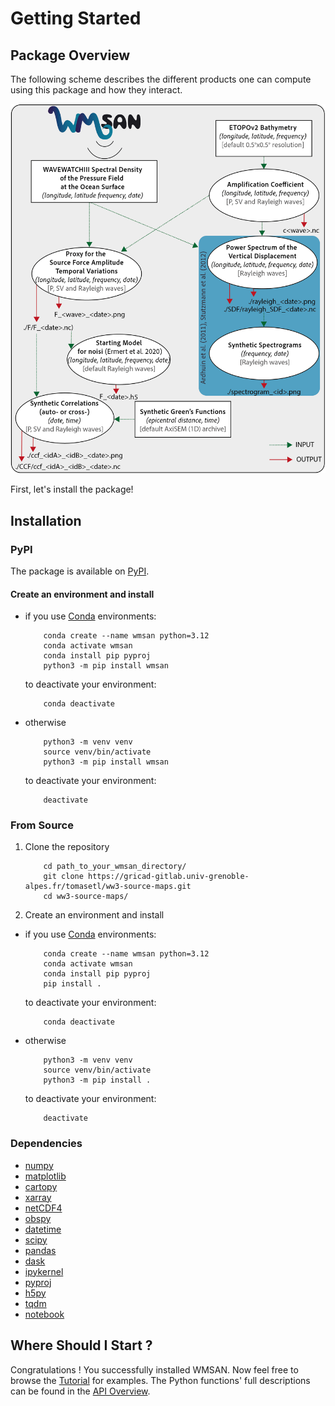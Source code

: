 # Getting Started

## Package Overview
The following scheme describes the different products one can compute using this package and how they interact.

![Scheme showing the different codes and Notebooks present in this repository and how they connect.](img/package_archi.png)

First, let's install the package!

## Installation

### PyPI
The package is available on [PyPI](https://pypi.org/project/wmsan).

#### Create an environment and install

- if you use [Conda](https://docs.anaconda.com/free/miniconda/#quick-command-line-install) environments:

    ```
        conda create --name wmsan python=3.12
        conda activate wmsan
        conda install pip pyproj
        python3 -m pip install wmsan
    ```

    to deactivate your environment:

    ```
        conda deactivate
    ```

- otherwise

    ```
        python3 -m venv venv
        source venv/bin/activate
        python3 -m pip install wmsan
    ```

    to deactivate your environment:
    
    ```
        deactivate
    ```

### From Source

1. Clone the repository 

    ``` 
        cd path_to_your_wmsan_directory/
        git clone https://gricad-gitlab.univ-grenoble-alpes.fr/tomasetl/ww3-source-maps.git 
        cd ww3-source-maps/
    ```

2. Create an environment and install 

- if you use [Conda](https://docs.anaconda.com/free/miniconda/#quick-command-line-install) environments:

    ```
        conda create --name wmsan python=3.12
        conda activate wmsan
        conda install pip pyproj
        pip install .
    ```

    to deactivate your environment:

    ```
        conda deactivate
    ```

- otherwise

    ```
        python3 -m venv venv
        source venv/bin/activate
        python3 -m pip install .
    ```

    to deactivate your environment:

    ```
        deactivate
    ```

### Dependencies
- [numpy](https://numpy.org/doc/stable/)
- [matplotlib](https://matplotlib.org/stable/)
- [cartopy](https://scitools.org.uk/cartopy/docs/latest/index.html)
- [xarray](https://docs.xarray.dev/en/stable/)
- [netCDF4](https://unidata.github.io/netcdf4-python/)
- [obspy](https://docs.obspy.org/)
- [datetime](https://docs.python.org/3/library/datetime.html)
- [scipy](https://scipy.org/)
- [pandas](https://pandas.pydata.org/pandas-docs/version/2.1.4/index.html)
- [dask](https://www.dask.org/)
- [ipykernel](https://pypi.org/project/ipykernel/)
- [pyproj](https://pyproj4.github.io/pyproj/stable/)
- [h5py](https://docs.h5py.org/en/stable/)
- [tqdm](https://tqdm.github.io/)
- [notebook](https://jupyter-notebook.readthedocs.io/en/stable/)

## Where Should I Start ?
Congratulations ! You successfully installed WMSAN.
Now feel free to browse the [Tutorial](user_guide.md) for examples. The Python functions' full descriptions can be found in the [API Overview](api_overview/api_overview.md). 